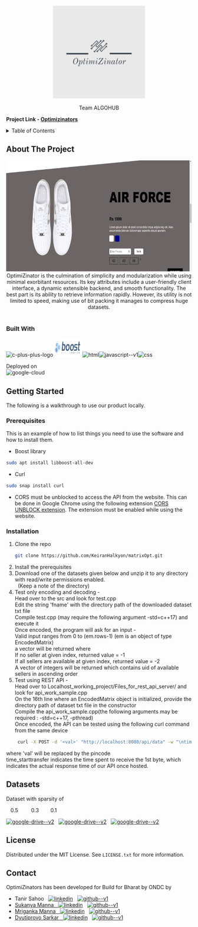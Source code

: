 
<!-- PROJECT LOGO -->
<br />
<div align="center">
    <img src="images/OptimiZinator-logos.jpeg" alt="Logo" width="250" height="250">
  <p align="center">
    Team ALGOHUB
    <br />
    
  </p>
</div>

**Project Link - [Optimizinators][link]**

<!-- TABLE OF CONTENTS -->
<details>
  <summary>Table of Contents</summary>
  <ol>
    <li>
      <a href="#about-the-project">About The Project</a>
      <ul>
        <li><a href="#built-with">Built With</a></li>
      </ul>
    </li>
    <li>
      <a href="#getting-started">Getting Started</a>
      <ul>
        <li><a href="#prerequisites">Prerequisites</a></li>
        <li><a href="#installation">Installation</a></li>
      </ul>
    </li>
    <li><a href="#datasets">Datasets</a></li>
    <li><a href="#license">License</a></li>
    <li><a href="#contact">Contact</a></li>
  </ol>
</details>



<!-- ABOUT THE PROJECT -->
## About The Project

<div align="center">
    <img src="images/product_ss.jpeg" alt="Logo" width="600" height="300">
</div>

<div align="center">
OptimiZinator is the culmination of simplicity and modularization while using minimal exorbitant resources. 
Its key attributes include a user-friendly client interface, a dynamic extensible backend, and smooth functionality. 
The best part is its ability to retrieve information rapidly.
However, its utility is not limited to speed, making use of bit packing it manages to compress huge datasets.
</div>
</br>

### Built With

<img width="50" height="50" src="https://img.icons8.com/color/48/c-plus-plus-logo.png" alt="c-plus-plus-logo"/><img src="images/Boost.png" alt="Boost" width="80" height="50"><img width="50" height="50" src="https://img.icons8.com/color/48/html.png" alt="html"/><img width="50" height="50" src="https://img.icons8.com/color/48/javascript--v1.png" alt="javascript--v1"/><img width="50" height="50" src="https://img.icons8.com/color/48/css.png" alt="css"/>

Deployed on <br/>
<img width="36" height="36" src="https://img.icons8.com/color/48/google-cloud.png" alt="google-cloud"/>

<!-- GETTING STARTED -->
## Getting Started

  The following is a walkthrough to use our product locally.

### Prerequisites

This is an example of how to list things you need to use the software and how to install them.
*   Boost library
  ```sh
  sudo apt install libboost-all-dev
  ```

*   Curl
  ```sh
  sudo snap install curl
  ```
* CORS must be unblocked to access  the API from the website. This can be done in Google Chrome using the following extension [CORS UNBLOCK extension][ext]. The extension must be enabled while using the website.

### Installation

1. Clone the repo
   ```sh
   git clone https://github.com/KeiranHalkyon/matrixOpt.git
   ```
2. Install the prerequisites
3. Download one of the datasets given below and unzip it to any directory with read/write permissions enabled.</br>
&nbsp; (Keep a note of the directory)
4. Test only encoding and decoding - </br>
   Head over to the src and look for test.cpp</br>
   Edit the string 'fname' with the directory path of the downloaded dataset txt file</br>
   Compile test.cpp (may require the following argument -std=c++17) and execute it</br>
   Once encoded, the program will ask for an input - </br>
        Valid input ranges from 0 to (em.rows-1) (em is an object of type EncodedMatrix)</br>
		a vector will be returned where</br>
		If no seller at given index, returned value = -1</br>
		If all sellers are available at given index, returned value = -2</br>
		A vector of integers will be returned which contains uid of available sellers in ascending order</br>
5. Test using REST API - </br>
	Head over to Localhost_working_project/Files_for_rest_api_server/ and look for api_work_sample.cpp</br>
	On the 16th line where an EncodedMatrix object is initialized, provide the directory path of dataset txt file in the constructor</br>
	Compile the api_work_sample.cpp(the following arguments may be required : -std=c++17, -pthread)</br>
	Once encoded, the API can be tested using the following curl command from the same device</br>
   ```sh
    curl -X POST -d '<val>' "http://localhost:8080/api/data" -w "\ntime_starttransfer : %{time_starttransfer} s"
   ```
where 'val' will be replaced by the pincode</br>
	time_starttransfer indicates the time spent to receive the 1st byte, which indicates the actual response time of our API once hosted.   </br> 

## Datasets

Dataset with sparsity of</br>

 &nbsp; &nbsp;0.5  &nbsp; &nbsp; &nbsp; &nbsp; 0.3 &nbsp; &nbsp; &nbsp; &nbsp;0.1 </br>

<a href="https://drive.google.com/file/d/1CF0If61Vi-5I1ZyslovwHSjxtckbBDWK/view?usp=drive_link"><img width="48" height="48" src="https://img.icons8.com/color/48/google-drive--v2.png" alt="google-drive--v2"/></a> &nbsp; <a href="https://drive.google.com/file/d/1TQP38oW30FreRfSDMMyMXwYIjrK3ZczP/view?usp=drive_link"><img width="48" height="48" src="https://img.icons8.com/color/48/google-drive--v2.png" alt="google-drive--v2"/></a> &nbsp; <a href="https://drive.google.com/file/d/1V9cZZRMCu83M2SxKoRNo5oaH40XACjJj/view?usp=drive_link"><img width="48" height="48" src="https://img.icons8.com/color/48/google-drive--v2.png" alt="google-drive--v2"/></a>





<!-- LICENSE -->
## License

Distributed under the MIT License. See `LICENSE.txt` for more information.


<!-- CONTACT -->
## Contact

OptimiZinators has been developed for Build for Bharat by ONDC by

* Tanir Sahoo &nbsp; <a href="https://www.linkedin.com/in/tanir-sahoo-b0220b222/"><img width="24" height="24" src="https://img.icons8.com/fluency/48/linkedin.png" alt="linkedin"/></a> &nbsp; <a href="https://github.com/tanirsahoo"><img width="24" height="24" src="https://img.icons8.com/color/48/github--v1.png" alt="github--v1"/></br>
* Sukanya Manna &nbsp; <a href="https://www.linkedin.com/in/sukanya-manna/"><img width="24" height="24" src="https://img.icons8.com/fluency/48/linkedin.png" alt="linkedin"/></a> &nbsp; <a href="https://github.com/SM-2102"><img width="24" height="24" src="https://img.icons8.com/color/48/github--v1.png" alt="github--v1"/></br>
* Mriganka Manna &nbsp; <a href="https://www.linkedin.com/in/mriganka-manna-656b742b3/"><img width="24" height="24" src="https://img.icons8.com/fluency/48/linkedin.png" alt="linkedin"/></a> &nbsp; <a href="https://github.com/KeiranHalkyon"><img width="24" height="24" src="https://img.icons8.com/color/48/github--v1.png" alt="github--v1"/></br>
* Dyutiprovo Sarkar &nbsp; <a href="http://www.linkedin.com/in/dyutiprovo-sarkar-044384225"><img width="24" height="24" src="https://img.icons8.com/fluency/48/linkedin.png" alt="linkedin"/></a> &nbsp; <a href="https://github.com/Dyutiprovo"><img width="24" height="24" src="https://img.icons8.com/color/48/github--v1.png" alt="github--v1"/></br>

[link]: http://34.131.199.77
[ext]: https://chromewebstore.google.com/detail/cors-unblock/lfhmikememgdcahcdlaciloancbhjino
